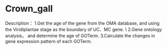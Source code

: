 # Crown_gall

Description：
1.Get the age of the gene from the OMA database, and using the Viridiplantae stage as the boundary of UC、MC gene. \\
2.Gene ontology analysis， and determine the age of GOTerm.
3.Calculate the changes in gene expression pattern of each GOTerm.
